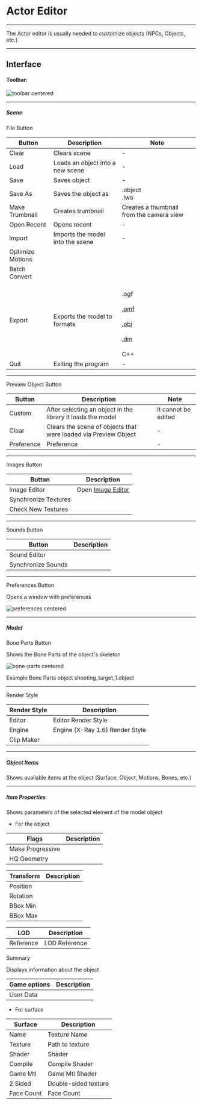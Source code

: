 # Actor Editor

___

The Actor editor is usually needed to customize objects (NPCs, Objects, etc.)

___

## Interface

#### Toolbar:

![toolbar centered](sdk-image/toolbar.png)

___

##### Scene

File Button

| Button | Description | Note |
---|---|---|
| Clear | Clears scene | - |
| Load | Loads an object into a new scene | - |
| Save | Saves object | - |
| Save As | Saves the object as | .object <br>.lwo</br> |
| Make Trumbnail | Creates trumbnail | Creates a thumbnail from the camera view |
| Open Recent | Opens recent | - |
| Import | Imports the model into the scene | - |
| Optimize Motions |  |  |
| Batch Convert |  |  |
| Export | Exports the model to formats  | <br>.ogf</br><br>[.omf](../main-folders-and-files/file-formats/omf.md)</br><br>[.obj](../main-folders-and-files/file-formats/object.md)</br><br>[.dm](../main-folders-and-files/file-formats/dm.md)</br><br>C++</br> |
| Quit | Exiting the program | - |

___

Preview Object Button

| Button | Description | Note |
---|---|---|
| Custom | After selecting an object in the library it loads the model | It cannot be edited |
| Clear | Clears the scene of objects that were loaded via Preview Object | - |
| Preference | Preference | - |

___

Images Button

| Button | Description |
---|---|
| Image Editor | Open [Image Editor](image-editor.md) |
| Synchronize Textures |  |
| Check New Textures |  |

___

Sounds Button

| Button | Description |
---|---|
| Sound Editor |  |
| Synchronize Sounds |  |

___

Preferences Button

Opens a window with preferences

![preferences centered](sdk-image/actor-editor-preferences.png)

___

##### Model

Bone Parts Button

Shows the Bone Parts of the object's skeleton

![bone-parts centered](sdk-image/actor-editor-bone-parts.png)

Example Bone Parts object shooting_target_1.object
___

Render Style

| Render Style | Description |
---|---|
| Editor | Editor Render Style |
| Engine | Engine (X-Ray 1.6) Render Style |
| Clip Maker |  |

___

##### Object Items

Shows available items at the object (Surface, Object, Motions, Bones, etc.)
___

##### Item Properties

Shows parameters of the selected element of the model object

- For the object

| Flags | Description |
---|---|
| Make Progressive |  |
| HQ Geometry |  |

| Transform | Description |
---|---|
| Position |  |
| Rotation |  |
| BBox Min |  |
| BBox Max |  |

| LOD | Description |
---|---|
| Reference | LOD Reference |

Summary

Displays information about the object

| Game options | Description |
---|---|
| User Data |  |

- For surface

| Surface | Description |
---|---|
| Name | Texture Name |
| Texture | Path to texture |
| Shader | Shader |
| Compile | Compile Shader |
| Game Mtl | Game Mtl Shader |
| 2 Sided | Double-sided texture |
| Face Count | Face Count |
